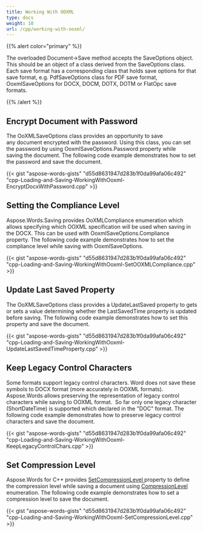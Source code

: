 ```yaml
---
title: Working With OOXML
type: docs
weight: 10
url: /cpp/working-with-ooxml/
---
```


{{% alert color="primary" %}} 

The overloaded Document->Save method accepts the SaveOptions object. This should be an object of a class derived from the SaveOptions class. Each save format has a corresponding class that holds save options for that save format, e.g. PdfSaveOptions class for PDF save format, OoxmlSaveOptions for DOCX, DOCM, DOTX, DOTM or FlatOpc save formats.

{{% /alert %}} 

## Encrypt Document with Password

The OoXMLSaveOptions class provides an opportunity to save any document encrypted with the password. Using this class, you can set the password by using OoxmlSaveOptions.Password property while saving the document. The following code example demonstrates how to set the password and save the document.

{{< gist "aspose-words-gists" "d55d8631947d283b1f0da99afa06c492" "cpp-Loading-and-Saving-WorkingWithOoxml-EncryptDocxWithPassword.cpp" >}}

## Setting the Compliance Level

Aspose.Words.Saving provides OoXMLCompliance enumeration which allows specifying which OOXML specification will be used when saving in the DOCX. This can be used with OoxmlSaveOptions.Compliance property. The following code example demonstrates how to set the compliance level while saving with OoxmlSaveOptions.

{{< gist "aspose-words-gists" "d55d8631947d283b1f0da99afa06c492" "cpp-Loading-and-Saving-WorkingWithOoxml-SetOOXMLCompliance.cpp" >}}

## Update Last Saved Property

The OoXMLSaveOptions class provides a UpdateLastSaved property to gets or sets a value determining whether the LastSavedTime property is updated before saving. The following code example demonstrates how to set this property and save the document.

{{< gist "aspose-words-gists" "d55d8631947d283b1f0da99afa06c492" "cpp-Loading-and-Saving-WorkingWithOoxml-UpdateLastSavedTimeProperty.cpp" >}}

## Keep Legacy Control Characters

Some formats support legacy control characters. Word does not save these symbols to DOCX format (more accurately in OOXML formats). Aspose.Words allows preserving the representation of legacy control characters while saving to OOXML format.  So far only one legacy character (ShortDateTime) is supported which declared in the "DOC" format. The following code example demonstrates how to preserve legacy control characters and save the document.

{{< gist "aspose-words-gists" "d55d8631947d283b1f0da99afa06c492" "cpp-Loading-and-Saving-WorkingWithOoxml-KeepLegacyControlChars.cpp" >}}

## Set Compression Level

Aspose.Words for C++ provides [SetCompressionLevel ](https://apireference.aspose.com/words/cpp/class/aspose.words.saving.ooxml_save_options#af85cba7194a8a8804f2a4f5df9469b1b)property to define the compression level while saving a document using [CompressionLevel ](https://apireference.aspose.com/words/cpp/namespace/aspose.words.saving/#a8bca862ce175c808774a57560b8cffcb)enumeration. The following code example demonstrates how to set a compression level to save the document.

{{< gist "aspose-words-gists" "d55d8631947d283b1f0da99afa06c492" "cpp-Loading-and-Saving-WorkingWithOoxml-SetCompressionLevel.cpp" >}}
